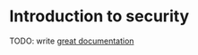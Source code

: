 # Introduction to security

TODO: write [great documentation](http://jacobian.org/writing/what-to-write/)
